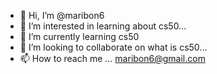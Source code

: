 - 👋 Hi, I’m @maribon6
- 👀 I’m interested in learning about cs50...
- 🌱 I’m currently learning cs50
- 💞️ I’m looking to collaborate on what is cs50...
- 📫 How to reach me ...
  maribon6@gmail.com
<!---
maribon6/maribon6 is a ✨ special ✨ repository because its `README.md` (this file) appears on your GitHub profile.
You can click the Preview link to take a look at your changes.
--->
